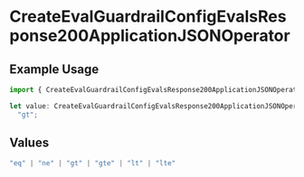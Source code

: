 # CreateEvalGuardrailConfigEvalsResponse200ApplicationJSONOperator

## Example Usage

```typescript
import { CreateEvalGuardrailConfigEvalsResponse200ApplicationJSONOperator } from "@orq-ai/node/models/operations";

let value: CreateEvalGuardrailConfigEvalsResponse200ApplicationJSONOperator =
  "gt";
```

## Values

```typescript
"eq" | "ne" | "gt" | "gte" | "lt" | "lte"
```
